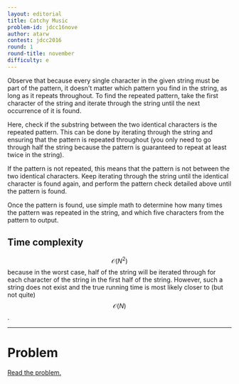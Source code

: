 ```yaml
---
layout: editorial
title: Catchy Music
problem-id: jdcc16nove
author: atarw
contest: jdcc2016
round: 1
round-title: november
difficulty: e
---
```


Observe that because every single character in the given string must be part of the pattern, it doesn't matter which pattern you find in the string, as long as it repeats throughout. To find the repeated pattern, take the first character of the string and iterate through the string until the next occurrence of it is found.

Here, check if the substring between the two identical characters is the repeated pattern. This can be done by iterating through the string and ensuring that the pattern is repeated throughout (you only need to go through half the string because the pattern is guaranteed to repeat at least twice in the string).

If the pattern is not repeated, this means that the pattern is not between the two identical characters. Keep iterating through the string until the identical character is found again, and perform the pattern check detailed above until the pattern is found.

Once the pattern is found, use simple math to determine how many times the pattern was repeated in the string, and which five characters from the pattern to output.

## Time complexity
$$\mathcal{O}(N^2)$$ because in the worst case, half of the string will be iterated through for each character of the string in the first half of the string. However, such a string does not exist and the true running time is most likely closer to (but not quite) $$\mathcal{O}(N)$$.

---

# Problem
[Read the problem.](/cpt-problems/jdcc/2016/november/e)
